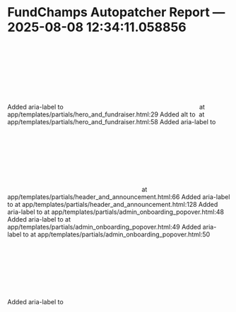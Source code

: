 # FundChamps Autopatcher Report — 2025-08-08 12:34:11.058856

Added aria-label to <svg> at app/templates/partials/donation_modal.html:53
Added aria-label to <svg> at app/templates/partials/donation_modal.html:63
Added aria-label to <input> at app/templates/partials/donate_modal.html:7
Added aria-label to <input> at app/templates/partials/donate_modal.html:8
Added aria-label to <input> at app/templates/partials/donate_modal.html:9
Added aria-label to <input> at app/templates/partials/donate_modal.html:19
Added aria-label to <button> at app/templates/partials/donate_modal.html:22
Added aria-label to <button> at app/templates/partials/donate_modal.html:23
Added alt to <img> at app/templates/partials/hero_and_fundraiser.html:29
Added alt to <img> at app/templates/partials/hero_and_fundraiser.html:58
Added aria-label to <svg> at app/templates/partials/hero_and_fundraiser.html:73
Added aria-label to <button> at app/templates/partials/hero_and_fundraiser.html:140
Added aria-label to <svg> at app/templates/partials/tiers.html:79
Added aria-label to <svg> at app/templates/partials/tiers.html:96
Added aria-label to <svg> at app/templates/partials/tiers.html:120
Added aria-label to <svg> at app/templates/partials/newsletter.html:33
Added aria-label to <input> at app/templates/partials/sponsor_form.html:32
Added aria-label to <input> at app/templates/partials/sponsor_form.html:50
Added aria-label to <input> at app/templates/partials/sponsor_form.html:95
Added aria-label to <input> at app/templates/partials/sponsor_form.html:97
Added aria-label to <svg> at app/templates/partials/sponsor_wall.html:107
Added aria-label to <svg> at app/templates/partials/sponsor_wall.html:110
Added aria-label to <svg> at app/templates/partials/sponsor_wall.html:113
Added aria-label to <a> at app/templates/partials/footer.html:20
Added aria-label to <svg> at app/templates/partials/footer.html:34
Added aria-label to <svg> at app/templates/partials/footer.html:43
Added aria-label to <svg> at app/templates/partials/footer.html:51
Added aria-label to <a> at app/templates/partials/footer.html:78
Added aria-label to <a> at app/templates/partials/footer.html:79
Added aria-label to <a> at app/templates/partials/footer.html:80
Added aria-label to <a> at app/templates/partials/footer.html:86
Added aria-label to <a> at app/templates/partials/footer.html:87
Added aria-label to <a> at app/templates/partials/about_section.html:48
Added alt to <img> at app/templates/partials/header_and_announcement.html:66
Added aria-label to <a> at app/templates/partials/header_and_announcement.html:128
Added aria-label to <a> at app/templates/partials/admin_onboarding_popover.html:48
Added aria-label to <a> at app/templates/partials/admin_onboarding_popover.html:49
Added aria-label to <a> at app/templates/partials/admin_onboarding_popover.html:50
Added aria-label to <svg> at app/templates/partials/testimonial_popover.html:16